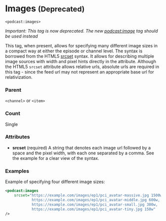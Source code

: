 # Images <small>(Deprecated)</small>

`<podcast:images>`

*Important: This tag is now deprecated.  The new [podcast:image](image.md) tag should be used instead*

This tag, when present, allows for specifying many different image sizes in a compact way at either the episode or channel level. The syntax is borrowed from the HTML5 [srcset](https://html.spec.whatwg.org/multipage/images.html#srcset-attributes) syntax. It allows for describing multiple image sources with width and pixel hints directly in the attribute. Although the HTML5 `srcset` attribute allows relative urls, absolute urls are required in this tag - since the feed url may not represent an appropriate base url for relativization.

### Parent

`<channel>` or `<item>`

### Count

Single

### Attributes

- **srcset** (required) A string that denotes each image url followed by a space and the pixel width, with each one separated by a comma. See the example for a clear view of the syntax.

### Examples

Example of specifying four different image sizes:

```xml
<podcast:images
    srcset="https://example.com/images/ep1/pci_avatar-massive.jpg 1500w,
            https://example.com/images/ep1/pci_avatar-middle.jpg 600w,
            https://example.com/images/ep1/pci_avatar-small.jpg 300w,
            https://example.com/images/ep1/pci_avatar-tiny.jpg 150w"
/>
```
